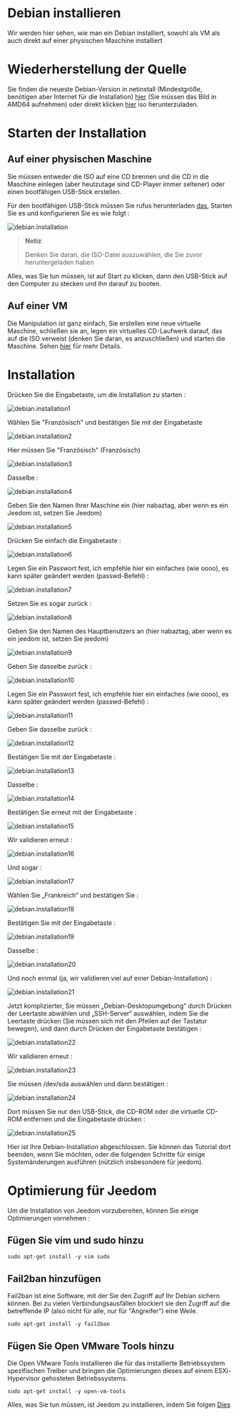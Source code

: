 # Debian installieren

Wir werden hier sehen, wie man ein Debian installiert, sowohl als VM als auch direkt auf einer physischen Maschine installiert

# Wiederherstellung der Quelle

Sie finden die neueste Debian-Version in netinstall (Mindestgröße, benötigen aber Internet für die Installation) [hier](https://www.debian.org/CD/netinst) (Sie müssen das Bild in AMD64 aufnehmen) oder direkt klicken [hier](http://cdimage.debian.org/debian-cd/10.4.0/amd64/iso-cd/debian-10.4.0-amd64-netinst.iso) iso herunterzuladen.

# Starten der Installation

## Auf einer physischen Maschine

Sie müssen entweder die ISO auf eine CD brennen und die CD in die Maschine einlegen (aber heutzutage sind CD-Player immer seltener) oder einen bootfähigen USB-Stick erstellen.

Für den bootfähigen USB-Stick müssen Sie rufus herunterladen [das](http://rufus.akeo.ie/downloads/rufus-2.9.exe), Starten Sie es und konfigurieren Sie es wie folgt :

![debian.installation](images/debian.installation.PNG)

> **Notiz**
>
> Denken Sie daran, die ISO-Datei auszuwählen, die Sie zuvor heruntergeladen haben

Alles, was Sie tun müssen, ist auf Start zu klicken, dann den USB-Stick auf den Computer zu stecken und ihn darauf zu booten.

## Auf einer VM

Die Manipulation ist ganz einfach, Sie erstellen eine neue virtuelle Maschine, schließen sie an, legen ein virtuelles CD-Laufwerk darauf, das auf die ISO verweist (denken Sie daran, es anzuschließen) und starten die Maschine. Sehen [hier](https://doc.jeedom.com/de_DE/howto/doc-howto-vmware.creer_une_vm.html) für mehr Details.

# Installation

Drücken Sie die Eingabetaste, um die Installation zu starten :

![debian.installation1](images/debian.installation1.PNG)

Wählen Sie "Französisch" und bestätigen Sie mit der Eingabetaste

![debian.installation2](images/debian.installation2.PNG)

Hier müssen Sie "Französisch" (Französisch)

![debian.installation3](images/debian.installation3.PNG)

Dasselbe :

![debian.installation4](images/debian.installation4.PNG)

Geben Sie den Namen Ihrer Maschine ein (hier nabaztag, aber wenn es ein Jeedom ist, setzen Sie Jeedom)

![debian.installation5](images/debian.installation5.PNG)

Drücken Sie einfach die Eingabetaste :

![debian.installation6](images/debian.installation6.PNG)

Legen Sie ein Passwort fest, ich empfehle hier ein einfaches (wie oooo), es kann später geändert werden (passwd-Befehl) :

![debian.installation7](images/debian.installation7.PNG)

Setzen Sie es sogar zurück :

![debian.installation8](images/debian.installation8.PNG)

Geben Sie den Namen des Hauptbenutzers an (hier nabaztag, aber wenn es ein jeedom ist, setzen Sie jeedom)

![debian.installation9](images/debian.installation9.PNG)

Geben Sie dasselbe zurück :

![debian.installation10](images/debian.installation10.PNG)

Legen Sie ein Passwort fest, ich empfehle hier ein einfaches (wie oooo), es kann später geändert werden (passwd-Befehl) :

![debian.installation11](images/debian.installation11.PNG)

Geben Sie dasselbe zurück :

![debian.installation12](images/debian.installation12.PNG)

Bestätigen Sie mit der Eingabetaste :

![debian.installation13](images/debian.installation13.PNG)

Dasselbe :

![debian.installation14](images/debian.installation14.PNG)

Bestätigen Sie erneut mit der Eingabetaste :

![debian.installation15](images/debian.installation15.PNG)

Wir validieren erneut :

![debian.installation16](images/debian.installation16.PNG)

Und sogar :

![debian.installation17](images/debian.installation17.PNG)

Wählen Sie „Frankreich“ und bestätigen Sie :

![debian.installation18](images/debian.installation18.PNG)

Bestätigen Sie mit der Eingabetaste :

![debian.installation19](images/debian.installation19.PNG)

Dasselbe :

![debian.installation20](images/debian.installation20.PNG)

Und noch einmal (ja, wir validieren viel auf einer Debian-Installation) :

![debian.installation21](images/debian.installation21.PNG)

Jetzt komplizierter, Sie müssen „Debian-Desktopumgebung“ durch Drücken der Leertaste abwählen und „SSH-Server“ auswählen, indem Sie die Leertaste drücken (Sie müssen sich mit den Pfeilen auf der Tastatur bewegen), und dann durch Drücken der Eingabetaste bestätigen :

![debian.installation22](images/debian.installation22.PNG)

Wir validieren erneut :

![debian.installation23](images/debian.installation23.PNG)

Sie müssen /dev/sda auswählen und dann bestätigen :

![debian.installation24](images/debian.installation24.PNG)

Dort müssen Sie nur den USB-Stick, die CD-ROM oder die virtuelle CD-ROM entfernen und die Eingabetaste drücken :

![debian.installation25](images/debian.installation25.PNG)

Hier ist Ihre Debian-Installation abgeschlossen. Sie können das Tutorial dort beenden, wenn Sie möchten, oder die folgenden Schritte für einige Systemänderungen ausführen (nützlich insbesondere für jeedom).

# Optimierung für Jeedom

Um die Installation von Jeedom vorzubereiten, können Sie einige Optimierungen vornehmen :

## Fügen Sie vim und sudo hinzu

``sudo apt-get install -y vim sudo``

## Fail2ban hinzufügen

Fail2ban ist eine Software, mit der Sie den Zugriff auf Ihr Debian sichern können. Bei zu vielen Verbindungsausfällen blockiert sie den Zugriff auf die betreffende IP (also nicht für alle, nur für "Angreifer") eine Weile.

``sudo apt-get install -y fail2ban``

## Fügen Sie Open VMware Tools hinzu

Die Open VMware Tools installieren die für das installierte Betriebssystem spezifischen Treiber und bringen die Optimierungen dieses auf einem ESXi-Hypervisor gehosteten Betriebssystems.

``sudo apt-get install -y open-vm-tools``

Alles, was Sie tun müssen, ist Jeedom zu installieren, indem Sie folgen [Dies](https://doc.jeedom.com/de_DE/installation/cli)
